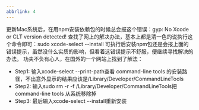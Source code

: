 ```yaml
---
abbrlink: 4
---
```

更新Mac系统后，在用npm安装依赖包的时候总会报这个错误：gyp: No Xcode or CLT version detected!
查找了网上的解决办法，基本上都是清一色的说执行这个命令即可：sudo xcode-select --install
可执行后安装npm包还是会报上面的错误提示，虽然没什么实质的影响，但看着这错误提示不舒服，便继续寻找解决的办法。
功夫不负有心人，在国外的一个网站上找到了解法：

- Step1: 输入xcode-select --print-path查看 command-line tools 的安装路径，不出意外显示的结果应该是/Library/Developer/CommandLineTools
- Step2: 输入sudo rm -r -f /Library/Developer/CommandLineTools把 command-line tools 从系统移除掉
- Step3: 最后输入xcode-select --install重新安装
